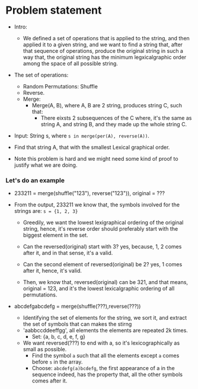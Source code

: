 # Problem statement

* Intro:
  * We defined a set of operations that is applied to the string, and then applied it to a given string,
  and we want to find a string that, after that sequence of operations, produce the original string in such a way
  that, the original string has the minimum legxicalgraphic order among the space of all possible string.

* The set of operations:
  * Random Permutations: Shuffle
  * Reverse.
  * Merge:
    * Merge(A, B), where A, B are 2 string, produces string C, such that:
      * There eixsts 2 subsequences of the C where, it's the same as string A, and string B, and they made up the
      whole string C.

* Input: String s, where `s in merge(per(A), reverse(A))`.

* Find that string A, that with the smallest Lexical graphical order.

* Note this problem is hard and we might need some kind of proof to justify what we are doing.

### Let's do an example

* 233211 = merge(shuffle("123"), reverse("123")), original = ???

* From the output, 233211 we know that, the symbols involved for the strings are: `s = {1, 2, 3}`
  * Greedily, we want the lowest lexigraphical ordering of the original string, hence, it's reverse order should
  preferably start with the biggest element in the set.

  * Can the reversed(original) start with 3? yes, because, 1, 2 comes after it, and in that sense, it's a valid.

  * Can the second element of reversed(original) be 2? yes, 1 comes after it, hence, it's valid.

  * Then, we know that, reversed(original) can be 321, and that means, original = 123, and it's the lowest lexicalgraphic
  ordering of all permutations.

* abcdefgabcdefg = merge(shuffle(???),reverse(???))
  * Identifying the set of elements for the string, we sort it, and extract the set of symbols that can makes the stirng
  * 'aabbccddeeffgg', all elements the elements are repeated 2k times.
    * Set: {a, b, c, d, e, f, g}
  * We want reversed(???) to end with a, so it's lexicographically as small as possible.
    * Find the symbol `a` such that all the elements except `a` comes before `s` in the array.
    * Choose: `abcdefg(a)bcdefg`, the first appearance of a in the sequence indeed, has the property that, all the
    other symbols comes after it.
